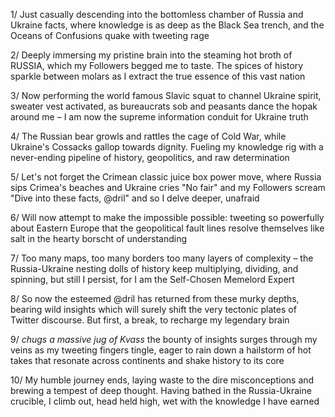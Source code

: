 1/ Just casually descending into the bottomless chamber of Russia and Ukraine facts, where knowledge is as deep as the Black Sea trench, and the Oceans of Confusions quake with tweeting rage

2/ Deeply immersing my pristine brain into the steaming hot broth of RUSSIA, which my Followers begged me to taste. The spices of history sparkle between molars as I extract the true essence of this vast nation

3/ Now performing the world famous Slavic squat to channel Ukraine spirit, sweater vest activated, as bureaucrats sob and peasants dance the hopak around me – I am now the supreme information conduit for Ukraine truth

4/ The Russian bear growls and rattles the cage of Cold War, while Ukraine's Cossacks gallop towards dignity. Fueling my knowledge rig with a never-ending pipeline of history, geopolitics, and raw determination

5/ Let's not forget the Crimean classic juice box power move, where Russia sips Crimea's beaches and Ukraine cries "No fair" and my Followers scream "Dive into these facts, @dril" and so I delve deeper, unafraid

6/ Will now attempt to make the impossible possible: tweeting so powerfully about Eastern Europe that the geopolitical fault lines resolve themselves like salt in the hearty borscht of understanding

7/ Too many maps, too many borders too many layers of complexity – the Russia-Ukraine nesting dolls of history keep multiplying, dividing, and spinning, but still I persist, for I am the Self-Chosen Memelord Expert

8/ So now the esteemed @dril has returned from these murky depths, bearing wild insights which will surely shift the very tectonic plates of Twitter discourse. But first, a break, to recharge my legendary brain

9/ *chugs a massive jug of Kvass* the bounty of insights surges through my veins as my tweeting fingers tingle, eager to rain down a hailstorm of hot takes that resonate across continents and shake history to its core

10/ My humble journey ends, laying waste to the dire misconceptions and brewing a tempest of deep thought. Having bathed in the Russia-Ukraine crucible, I climb out, head held high, wet with the knowledge I have earned
